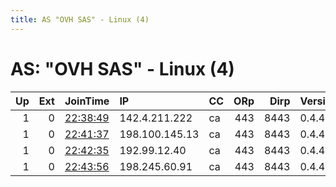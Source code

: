 ```yaml
---
title: AS "OVH SAS" - Linux (4)
---
```


# AS: "OVH SAS" - Linux (4)

|   Up |   Ext | JoinTime                                                                                            | IP             | CC   |   ORp |   Dirp | Version   | Contact   | Nickname   |   eFamMembers |
|-----:|------:|:----------------------------------------------------------------------------------------------------|:---------------|:-----|------:|-------:|:----------|:----------|:-----------|--------------:|
|    1 |     0 | [22:38:49](https://metrics.torproject.org/rs.html#details/D31D677F2FEBDC7E5396DA5AFD2E1D0832719F95) | 142.4.211.222  | ca   |   443 |   8443 | 0.4.4.5   | None      | Unnamed    |             1 |
|    1 |     0 | [22:41:37](https://metrics.torproject.org/rs.html#details/E284BF85381554B766B7954089E4660EF4E817BC) | 198.100.145.13 | ca   |   443 |   8443 | 0.4.4.5   | None      | Unnamed    |             1 |
|    1 |     0 | [22:42:35](https://metrics.torproject.org/rs.html#details/37D4BC88CB2733ED701037D03B25E4E75E3895B4) | 192.99.12.40   | ca   |   443 |   8443 | 0.4.4.5   | None      | Unnamed    |             1 |
|    1 |     0 | [22:43:56](https://metrics.torproject.org/rs.html#details/18805962D990758381A3938191689045D287F0C5) | 198.245.60.91  | ca   |   443 |   8443 | 0.4.4.5   | None      | Unnamed    |             1 |
